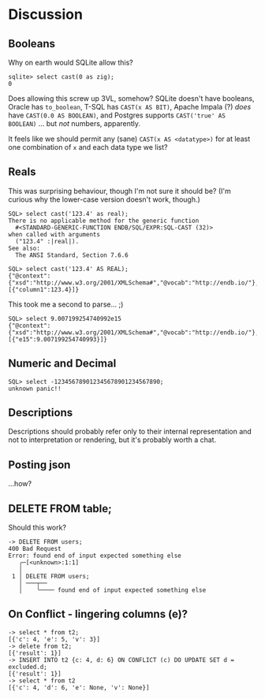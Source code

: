 # Discussion

## Booleans

Why on earth would SQLite allow this?

```
sqlite> select cast(0 as zig);
0
```

Does allowing this screw up 3VL, somehow?
SQLite doesn't have booleans, Oracle has `to_boolean`, T-SQL has `CAST(x AS BIT)`,
Apache Impala (?) _does_ have `CAST(0.0 AS BOOLEAN)`,
and Postgres supports `CAST('true' AS BOOLEAN)` ... but *not* numbers, apparently.

It feels like we should permit any (sane) `CAST(x AS <datatype>)` for at least one combination of `x` and each data type we list?

## Reals

This was surprising behaviour, though I'm not sure it should be?
(I'm curious why the lower-case version doesn't work, though.)

```
SQL> select cast('123.4' as real);
There is no applicable method for the generic function
  #<STANDARD-GENERIC-FUNCTION ENDB/SQL/EXPR:SQL-CAST (32)>
when called with arguments
  ("123.4" :|real|).
See also:
  The ANSI Standard, Section 7.6.6

SQL> select cast('123.4' AS REAL);
{"@context":{"xsd":"http://www.w3.org/2001/XMLSchema#","@vocab":"http://endb.io/"},"@graph":[{"column1":123.4}]}
```

This took me a second to parse... ;)

```
SQL> select 9.007199254740992e15
{"@context":{"xsd":"http://www.w3.org/2001/XMLSchema#","@vocab":"http://endb.io/"},"@graph":[{"e15":9.007199254740993}]}
```

## Numeric and Decimal

```
SQL> select -123456789012345678901234567890;
unknown panic!!
```

## Descriptions

Descriptions should probably refer only to their internal representation and not to interpretation or rendering, but
it's probably worth a chat.

## Posting json

...how?

## DELETE FROM table;

Should this work?

```
-> DELETE FROM users;
400 Bad Request
Error: found end of input expected something else
   ╭─[<unknown>:1:1]
   │
 1 │ DELETE FROM users;
   │ ───┬──
   │    ╰──── found end of input expected something else
```

## On Conflict - lingering columns (e)?

```
-> select * from t2;
[{'c': 4, 'e': 5, 'v': 3}]
-> delete from t2;
[{'result': 1}]
-> INSERT INTO t2 {c: 4, d: 6} ON CONFLICT (c) DO UPDATE SET d = excluded.d;
[{'result': 1}]
-> select * from t2
[{'c': 4, 'd': 6, 'e': None, 'v': None}]
```
